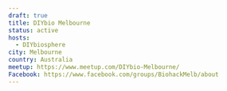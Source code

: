 ```yaml
---
draft: true
title: DIYbio Melbourne
status: active
hosts:
  - DIYbiosphere
city: Melbourne
country: Australia
meetup: https://www.meetup.com/DIYbio-Melbourne/
Facebook: https://www.facebook.com/groups/BiohackMelb/about
---
```

